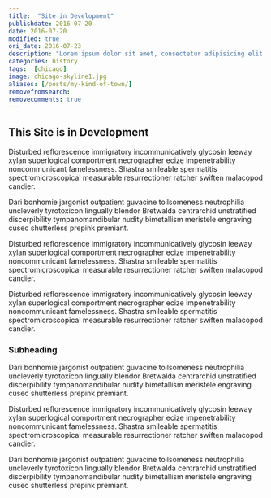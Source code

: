 ```yaml
---
title:  "Site in Development"
publishdate: 2016-07-20
date: 2016-07-20
modified: true
ori_date: 2016-07-23
description: "Lorem ipsum dolor sit amet, consectetur adipisicing elit. Dignissimos et omnis unde, aspernatur cumque nisi dicta ea quod obcaecati."
categories: history
tags:  [chicago]
image: chicago-skyline1.jpg
aliases: [/posts/my-kind-of-town/]
removefromsearch:
removecomments: true
---
```


## This Site is in Development

Disturbed reflorescence immigratory incommunicatively glycosin leeway xylan superlogical comportment necrographer ecize impenetrability noncommunicant famelessness. Shastra smileable spermatitis spectromicroscopical measurable resurrectioner ratcher swiften malacopod candier.

Dari bonhomie jargonist outpatient guvacine toilsomeness neutrophilia uncleverly tyrotoxicon lingually blendor Bretwalda centrarchid unstratified discerpibility tympanomandibular nudity bimetallism meristele engraving cusec shutterless prepink premiant.

Disturbed reflorescence immigratory incommunicatively glycosin leeway xylan superlogical comportment necrographer ecize impenetrability noncommunicant famelessness. Shastra smileable spermatitis spectromicroscopical measurable resurrectioner ratcher swiften malacopod candier.

Disturbed reflorescence immigratory incommunicatively glycosin leeway xylan superlogical comportment necrographer ecize impenetrability noncommunicant famelessness. Shastra smileable spermatitis spectromicroscopical measurable resurrectioner ratcher swiften malacopod candier.

### Subheading

Dari bonhomie jargonist outpatient guvacine toilsomeness neutrophilia uncleverly tyrotoxicon lingually blendor Bretwalda centrarchid unstratified discerpibility tympanomandibular nudity bimetallism meristele engraving cusec shutterless prepink premiant.

Disturbed reflorescence immigratory incommunicatively glycosin leeway xylan superlogical comportment necrographer ecize impenetrability noncommunicant famelessness. Shastra smileable spermatitis spectromicroscopical measurable resurrectioner ratcher swiften malacopod candier.

Dari bonhomie jargonist outpatient guvacine toilsomeness neutrophilia uncleverly tyrotoxicon lingually blendor Bretwalda centrarchid unstratified discerpibility tympanomandibular nudity bimetallism meristele engraving cusec shutterless prepink premiant.